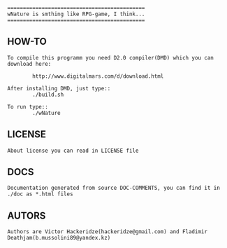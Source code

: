     ============================================
    wNature is smthing like RPG-game, I think...
    ============================================

HOW-TO
------

    To compile this programm you need D2.0 compiler(DMD) which you can download here:

            http://www.digitalmars.com/d/download.html

    After installing DMD, just type::
            ./build.sh

    To run type::
            ./wNature

LICENSE
-------

    About license you can read in LICENSE file


DOCS
----

    Documentation generated from source DOC-COMMENTS, you can find it in ./doc as *.html files


AUTORS
------

    Authors are Victor Hackeridze(hackeridze@gmail.com) and Fladimir Deathjam(b.mussolini89@yandex.kz)
